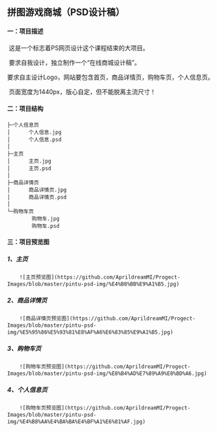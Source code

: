 ## 拼图游戏商城（PSD设计稿）

#### 一：项目描述

​	这是一个标志着PS网页设计这个课程结束的大项目。

​	要求自我设计，独立制作一个“在线商城设计稿”。

​	要求自主设计Logo，网站要包含首页，商品详情页，购物车页，个人信息页。

​	页面宽度为1440px，版心自定，但不能脱离主流尺寸！

#### 二：项目结构

```
├─个人信息页
│      个人信息.jpg
│      个人信息.psd
│
├─主页
│      主页.jpg
│      主页.psd
│
├─商品详情页
│      商品详情页.jpg
│      商品详情页.psd
│
└─购物车页
        购物车.jpg
        购物车.psd
```

#### 三：项目预览图

##### 	1、主页
        ![主页预览图](https://github.com/AprildreamMI/Progect-Images/blob/master/pintu-psd-img/%E4%B8%BB%E9%A1%B5.jpg)

##### 	2、商品详情页
        ![商品详情页预览图](https://github.com/AprildreamMI/Progect-Images/blob/master/pintu-psd-img/%E5%95%86%E5%93%81%E8%AF%A6%E6%83%85%E9%A1%B5.jpg)

##### 	3、购物车页
        ![购物车页预览图](https://github.com/AprildreamMI/Progect-Images/blob/master/pintu-psd-img/%E8%B4%AD%E7%89%A9%E8%BD%A6.jpg)

##### 	4、个人信息页
        ![购物车页预览图](https://github.com/AprildreamMI/Progect-Images/blob/master/pintu-psd-img/%E4%B8%AA%E4%BA%BA%E4%BF%A1%E6%81%AF.jpg)
